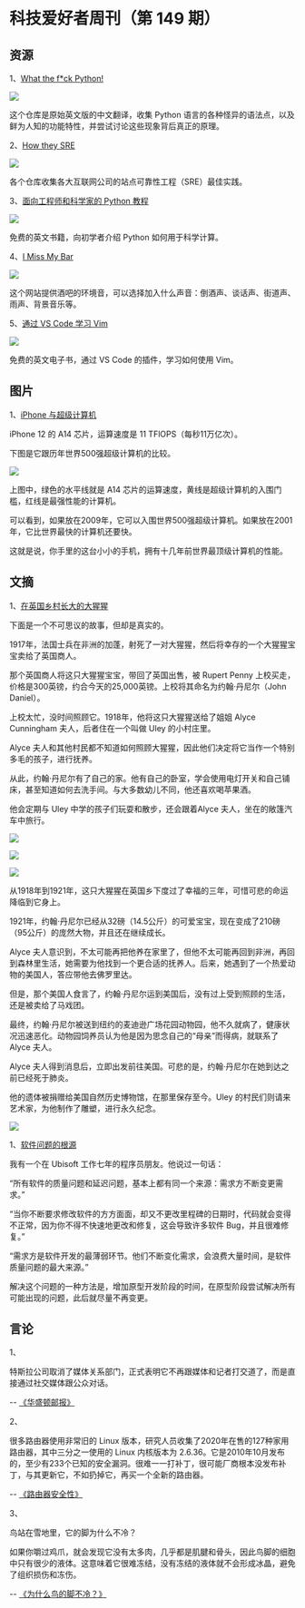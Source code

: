 # 科技爱好者周刊（第 149 期）

## 资源

1、[What the f*ck Python!](https://github.com/leisurelicht/wtfpython-cn)

![](https://www.wangbase.com/blogimg/asset/202102/bg2021021408.jpg)

这个仓库是原始英文版的中文翻译，收集 Python 语言的各种怪异的语法点，以及鲜为人知的功能特性，并尝试讨论这些现象背后真正的原理。

2、[How they SRE](https://github.com/upgundecha/howtheysre)

![](https://www.wangbase.com/blogimg/asset/202102/bg2021021701.jpg)

各个仓库收集各大互联网公司的站点可靠性工程（SRE）最佳实践。

3、[面向工程师和科学家的 Python 教程](https://pythonnumericalmethods.berkeley.edu/notebooks/Index.html)

![](https://www.wangbase.com/blogimg/asset/202102/bg2021021708.jpg)

免费的英文书籍，向初学者介绍 Python 如何用于科学计算。

4、[I Miss My Bar](http://imissmybar.com/)

![](https://www.wangbase.com/blogimg/asset/202102/bg2021021906.jpg)

这个网站提供酒吧的环境音，可以选择加入什么声音：倒酒声、谈话声、街道声、雨声、背景音乐等。

5、[通过 VS Code 学习 Vim](https://www.barbarianmeetscoding.com/boost-your-coding-fu-with-vscode-and-vim/table-of-contents/)

![](https://www.wangbase.com/blogimg/asset/202102/bg2021022001.jpg)

免费的英文电子书，通过 VS Code 的插件，学习如何使用 Vim。

## 图片 

1、[iPhone 与超级计算机](https://www.tnhh.net/posts/phone-power.html)

iPhone 12 的 A14 芯片，运算速度是 11 TFlOPS（每秒11万亿次）。

下图是它跟历年世界500强超级计算机的比较。

![](https://www.wangbase.com/blogimg/asset/202102/bg2021021102.jpg)

上图中，绿色的水平线就是 A14 芯片的运算速度，黄线是超级计算机的入围门槛，红线是最强性能的计算机。

可以看到，如果放在2009年，它可以入围世界500强超级计算机。如果放在2001年，它比世界最快的计算机还要快。

这就是说，你手里的这台小小的手机，拥有十几年前世界最顶级计算机的性能。

## 文摘

1、[在英国乡村长大的大猩猩](https://medium.com/history-of-yesterday/the-gorilla-who-was-brought-up-as-a-boy-in-an-english-village-6e3cdac33c63)

下面是一个不可思议的故事，但却是真实的。

1917年，法国士兵在非洲的加蓬，射死了一对大猩猩，然后将幸存的一个大猩猩宝宝卖给了英国商人。

那个英国商人将这只大猩猩宝宝，带回了英国出售，被 Rupert Penny 上校买走，价格是300英镑，约合今天的25,000英镑。上校将其命名为约翰·丹尼尔（John Daniel）。

上校太忙，没时间照顾它。1918年，他将这只大猩猩送给了姐姐 Alyce Cunningham 夫人，后者住在一个叫做 Uley 的小村庄里。

Alyce 夫人和其他村民都不知道如何照顾大猩猩，因此他们决定将它当作一个特别多毛的孩子，进行抚养。

从此，约翰·丹尼尔有了自己的家。他有自己的卧室，学会使用电灯开关和自己铺床，甚至知道如何去洗手间。与大多数幼儿不同，他还喜欢喝苹果酒。

他会定期与 Uley 中学的孩子们玩耍和散步，还会跟着Alyce 夫人，坐在的敞篷汽车中旅行。

![](https://www.wangbase.com/blogimg/asset/202102/bg2021020902.jpg)

![](https://www.wangbase.com/blogimg/asset/202102/bg2021020904.jpg)

![](https://www.wangbase.com/blogimg/asset/202102/bg2021020903.jpg)

从1918年到1921年，这只大猩猩在英国乡下度过了幸福的三年，可惜可悲的命运降临到它身上。

1921年，约翰·丹尼尔已经从32磅（14.5公斤）的可爱宝宝，现在变成了210磅（95公斤）的庞然大物，并且还在继续成长。

Alyce 夫人意识到，不太可能再把他养在家里了，但他不太可能再回到非洲，再回到森林里生活，她需要为他找到一个更合适的抚养人。后来，她遇到了一个热爱动物的美国人，答应带他去佛罗里达。

但是，那个美国人食言了，约翰·丹尼尔运到美国后，没有过上受到照顾的生活，还是被卖给了马戏团。

最终，约翰·丹尼尔被送到纽约的麦迪逊广场花园动物园，他不久就病了，健康状况迅速恶化。动物园饲养员认为他是因为思念自己的“母亲”而得病，就联系了 Alyce 夫人。

Alyce 夫人得到消息后，立即出发前往美国。可悲的是，约翰·丹尼尔在她到达之前已经死于肺炎。

他的遗体被捐赠给美国自然历史博物馆，在那里保存至今。Uley 的村民们则请来艺术家，为他制作了雕塑，进行永久纪念。

![](https://www.wangbase.com/blogimg/asset/202102/bg2021020905.jpg)

1、[软件问题的根源](https://threadreaderapp.com/thread/1344616521537085441.html)

我有一个在 Ubisoft 工作七年的程序员朋友。他说过一句话：

“所有软件的质量问题和延迟问题，基本上都有同一个来源：需求方不断变更需求。” 

“当你不断要求修改软件的方方面面，却又不更改里程碑的日期时，代码就会变得不正常，因为你不得不快速地更改和修复，这会导致许多软件 Bug，并且很难修复。” 

 “需求方是软件开发的最薄弱环节。他们不断变化需求，会浪费大量时间，是软件质量问题的最大来源。” 
 
解决这个问题的一种方法是，增加原型开发阶段的时间，在原型阶段尝试解决所有可能出现的问题，此后就尽量不再变更。

## 言论

1、

特斯拉公司取消了媒体关系部门，正式表明它不再跟媒体和记者打交道了，而是直接通过社交媒体跟公众对话。

-- [《华盛顿邮报》](https://www.cjr.org/public_editor/washington-post-tesla-trump-power.php)

2、

很多路由器使用非常旧的 Linux 版本，研究人员收集了2020年在售的127种家用路由器，其中三分之一使用的 Linux 内核版本为 2.6.36。它是2010年10月发布的，至少有233个已知的安全漏洞。很难一一打补丁，很可能厂商根本没发布补丁，与其更新它，不如扔掉它，再买一个全新的路由器。

-- [《路由器安全性》](https://www.schneier.com/blog/archives/2021/02/router-security.html)

3、

鸟站在雪地里，它的脚为什么不冷？

如果你嚼过鸡爪，就会发现它没有太多肉，几乎都是肌腱和骨头，因此鸟脚的细胞中只有很少的液体。这意味着它很难冻结，没有冻结的液体就不会形成冰晶，避免了组织损伤和冻伤。   

-- [《为什么鸟的脚不冷？》](https://medium.com/i-wanna-know/why-birds-dont-get-cold-feet-515487d50ed5)
